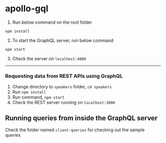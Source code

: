 # apollo-gql

1. Run below command on the root folder

```
npm install
```

2. To start the GraphQL server, run below command

```
npm start
```

3. Check the server on `localhost:4000`

---

### Requesting data from REST APIs using GraphQL

1. Change directory to `speakers` folder, `cd speakers`
2. Run `npm install`
3. Run command, `npm start`
4. Check the REST server running on `localhost:3000`

## Running queries from inside the GraphQL server

Check the folder named `client-queries` for checking out the sample queries
